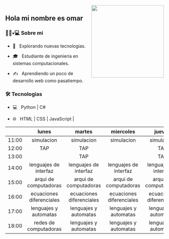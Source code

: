 <img align='right' src="https://media.giphy.com/media/M9gbBd9nbDrOTu1Mqx/giphy.gif" width="230">

## Hola mi nombre es omar


<h3> 👨🏻•💻 Sobre mi </h3>



- 🤔 &nbsp; Explorando nuevas tecnologias.

- 🎓 &nbsp; Estudiante de ingenieria en sistemas computacionales.

- ✍️ &nbsp; Aprendiendo un poco  de desarrollo web como pasatiempo.



<h3>🛠 Tecnologias</h3>



- 💻 &nbsp; Python | C#

- 🌐 &nbsp; HTML | CSS | JavaScript | 


|       |           lunes          |          martes          |         miercoles        |          jueves          |          viernes         |
|-------|:------------------------:|:------------------------:|:------------------------:|:------------------------:|:------------------------:|
| 11:00 |        simulacion        |        simulacion        |        simulacion        |        simulacion        |        simulacion        |
| 12:00 |            TAP           |            TAP           |                          |            TAP           |                          |
| 13:00 |                          |            TAP           |                          |            TAP           |                          |
| 14:00 |   lenguajes de interfaz  |   lenguajes de interfaz  |   lenguajes de interfaz  |   lenguajes de interfaz  |                          |
| 15:00 |   arqui de computadoras  |   arqui de computadoras  |   arqui de computadoras  |   arqui de computadoras  |   arqui de computadoras  |
| 16:00 | ecuaciones diferenciales | ecuaciones diferenciales | ecuaciones diferenciales | ecuaciones diferenciales | ecuaciones diferenciales |
| 17:00 |   lenguajes y automatas  |   lenguajes y automatas  |   lenguajes y automatas  |   lenguajes y automatas  |   lenguajes y automatas  |
| 18:00 |   redes de computadoras  |   lenguajes y automatas  |   lenguajes y automatas  |   lenguajes y automatas  |   lenguajes y automatas  |

